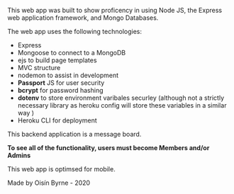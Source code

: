 This web app was built to show proficency in using Node JS, the Express web application framework, and Mongo Databases.

The web app uses the following technologies:

- Express
- Mongoose to connect to a MongoDB
- ejs to build page templates
- MVC structure
- nodemon to assist in development
- **Passport** JS for user security
- **bcrypt** for password hashing
- **dotenv** to store environment varibales securley (although not a strictly necessary library as heroku config will store these variables in a similar way )
- Heroku CLI for deployment

This backend application is a message board.

**To see all of the functionality, users must become Members and/or Admins**

This web app is optimsed for mobile.

Made by Oisín Byrne - 2020